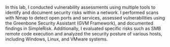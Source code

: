 In this lab, I conducted vulnerability assessments using multiple tools to identify and document security risks within a network.
I performed scans with Nmap to detect open ports and services, assessed vulnerabilities using the Greenbone Security Assistant (GVM Framework), and documented findings in SimpleRisk. 
Additionally, I evaluated specific risks such as SMB remote code execution and analyzed the security posture of various hosts, including Windows, Linux, and VMware systems.
